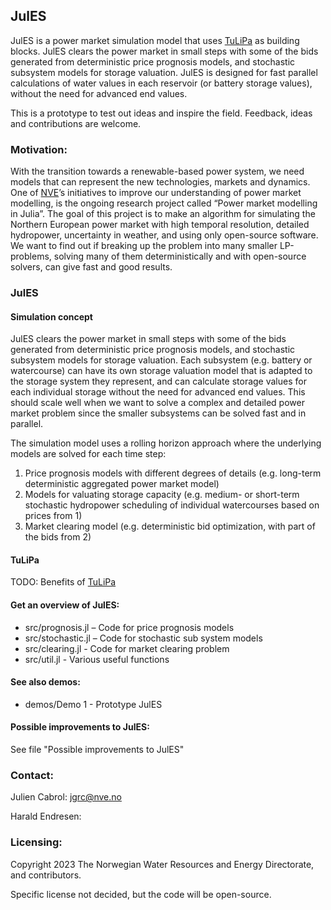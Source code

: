 ## JulES

JulES is a power market simulation model that uses [TuLiPa](https://github.com/NVE/TuLiPa/) as building blocks. JulES clears the power market in small steps with some of the bids generated from deterministic price prognosis models, and stochastic subsystem models for storage valuation. JulES is designed for fast parallel calculations of water values in each reservoir (or battery storage values), without the need for advanced end values.

This is a prototype to test out ideas and inspire the field. Feedback, ideas and contributions are welcome.

### Motivation:
With the transition towards a renewable-based power system, we need models that can represent the new technologies, markets and dynamics. One of [NVE](https://www.nve.no/english/)’s initiatives to improve our understanding of power market modelling, is the ongoing research project called “Power market modelling in Julia”. The goal of this project is to make an algorithm for simulating the Northern European power market with high temporal resolution, detailed hydropower, uncertainty in weather, and using only open-source software. We want to find out if breaking up the problem into many smaller LP-problems, solving many of them deterministically and with open-source solvers, can give fast and good results.

### JulES

#### Simulation concept

JulES clears the power market in small steps with some of the bids generated from deterministic price prognosis models, and stochastic subsystem models for storage valuation. Each subsystem (e.g. battery or watercourse) can have its own storage valuation model that is adapted to the storage system they represent, and can calculate storage values for each individual storage without the need for advanced end values. This should scale well when we want to solve a complex and detailed power market problem since the smaller subsystems can be solved fast and in parallel. 

The simulation model uses a rolling horizon approach where the underlying models are solved for each time step:
1.	Price prognosis models with different degrees of details (e.g. long-term deterministic aggregated power market model)
2.	Models for valuating storage capacity (e.g. medium- or short-term stochastic hydropower scheduling of individual watercourses based on prices from 1)
3.	Market clearing model (e.g. deterministic bid optimization, with part of the bids from 2)

#### TuLiPa
TODO: Benefits of [TuLiPa](https://github.com/NVE/TuLiPa/)

#### Get an overview of JulES:
- src/prognosis.jl – Code for price prognosis models
- src/stochastic.jl – Code for stochastic sub system models
- src/clearing.jl - Code for market clearing problem
- src/util.jl - Various useful functions

#### See also demos:
- demos/Demo 1 - Prototype JulES

#### Possible improvements to JulES:
See file "Possible improvements to JulES"

### Contact:
Julien Cabrol: jgrc@nve.no

Harald Endresen:

### Licensing:
Copyright 2023 The Norwegian Water Resources and Energy Directorate, and contributors.

Specific license not decided, but the code will be open-source.
